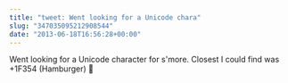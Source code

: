 ```yaml
---
title: "tweet: Went looking for a Unicode chara"
slug: "347035095212908544"
date: "2013-06-18T16:56:28+00:00"
---
```

Went looking for a Unicode character for s'more. Closest I could find was +1F354 (Hamburger) 🍔